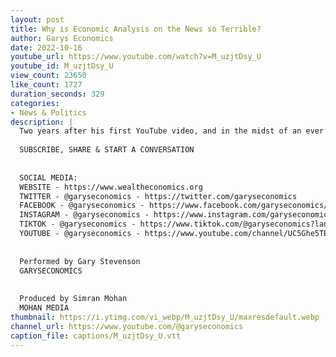 ```yaml
---
layout: post
title: Why is Economic Analysis on the News so Terrible?
author: Garys Economics
date: 2022-10-16
youtube_url: https://www.youtube.com/watch?v=M_uzjtDsy_U
youtube_id: M_uzjtDsy_U
view_count: 23650
like_count: 1727
duration_seconds: 329
categories:
- News & Politics
description: |
  Two years after his first YouTube video, and in the midst of an ever worsening economic crisis, Gary talks about why economic analysis on the news and in the papers has been so terrible at explaining and predicting the economy.
  
  SUBSCRIBE, SHARE & START A CONVERSATION
  
  
  SOCIAL MEDIA:
  WEBSITE - https://www.wealtheconomics.org
  TWITTER - @garyseconomics - https://twitter.com/garyseconomics
  FACEBOOK - @garyseconomics - https://www.facebook.com/garyseconomics/
  INSTAGRAM - @garyseconomics - https://www.instagram.com/garyseconomics/
  TIKTOK - @garyseconomics - https://www.tiktok.com/@garyseconomics?lang=en
  YOUTUBE - @garyseconomics - https://www.youtube.com/channel/UC5Ghe5TBQGYIOANuiNW4hDQ
  
  
  Performed by Gary Stevenson
  GARYSECONOMICS
  
  
  Produced by Simran Mohan
  MOHAN MEDIA
thumbnail: https://i.ytimg.com/vi_webp/M_uzjtDsy_U/maxresdefault.webp
channel_url: https://www.youtube.com/@garyseconomics
caption_file: captions/M_uzjtDsy_U.vtt
---
```

